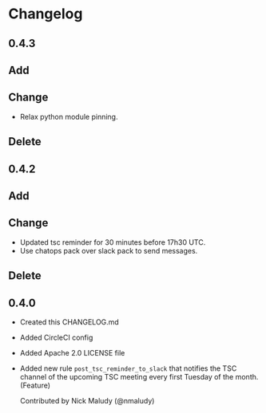 # Changelog

## 0.4.3

## Add

## Change
 - Relax python module pinning.
 
## Delete

## 0.4.2

## Add

## Change
 - Updated tsc reminder for 30 minutes before 17h30 UTC.
 - Use chatops pack over slack pack to send messages.

## Delete

## 0.4.0

- Created this CHANGELOG.md

- Added CircleCI config

- Added Apache 2.0 LICENSE file

- Added new rule `post_tsc_reminder_to_slack` that notifies the TSC channel of the 
  upcoming TSC meeting every first Tuesday of the month. (Feature)

  Contributed by Nick Maludy (@nmaludy)

